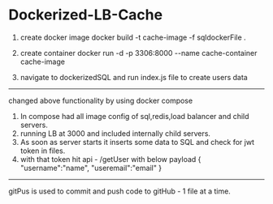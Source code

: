 # Dockerized-LB-Cache

1. create docker image 
docker build -t cache-image -f sqldockerFile .

2. create container
docker run -d -p 3306:8000 --name cache-container cache-image

3. navigate to dockerizedSQL and run index.js file to create users data

----------------------------

changed above functionality by using docker compose
1. In compose had all image config of sql,redis,load balancer and child servers.
2. running LB at 3000 and included internally child servers.
3. As soon as server starts it inserts some data to SQL and check for jwt token in files.
4. with that token hit api - /getUser with below payload
    {
        "username":"name",
        "useremail":"email"
    }


-----
gitPus is used to commit and push code to gitHub - 1 file at a time.


